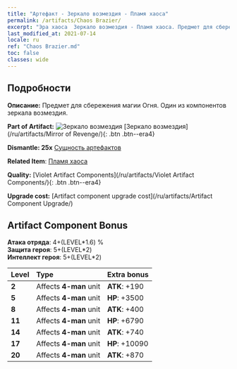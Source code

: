 ```yaml
---
title: "Артефакт - Зеркало возмездия - Пламя хаоса"
permalink: /artifacts/Chaos Brazier/
excerpt: "Эра хаоса  Зеркало возмездия - Пламя хаоса. Предмет для сбережения магии Огня. Один из компонентов зеркала возмездия."
last_modified_at: 2021-07-14
locale: ru
ref: "Chaos Brazier.md"
toc: false
classes: wide
---
```




## Подробности

 **Описание:** Предмет для сбережения магии Огня. Один из компонентов зеркала возмездия.

 **Part of Artifact:** ![Зеркало возмездия](/images/t/icon_artifact_35.png) [Зеркало возмездия](/ru/artifacts/Mirror of Revenge/){: .btn .btn--era4}

 **Dismantle: 25x** [Сущность артефактов](/ItemsRU/con_905/)

 **Related Item**: [Пламя хаоса](/ItemsRU/art_140/)

 **Quality:** [Violet Artifact Components](/ru/artifacts/Violet Artifact Components/){: .btn .btn--era4}

 **Upgrade cost:** [Artifact component upgrade cost](/ru/artifacts/Artifact Component Upgrade/)

## Artifact Component Bonus

  **Атака отряда**: 4+(LEVEL\*1.6) %<br/>**Защита героя**: 5+(LEVEL\*2)<br/>**Интеллект героя**: 5+(LEVEL\*2)

  |  Level  | Type |    Extra bonus  | 
  |:--------|:-----|:----------------| 
  | **2** | Affects **4-man** unit | **ATK**: +190 | 
  | **5** | Affects **4-man** unit | **HP**: +3500 | 
  | **8** | Affects **4-man** unit | **ATK**: +400 | 
  | **11** | Affects **4-man** unit | **HP**: +6790 | 
  | **14** | Affects **4-man** unit | **ATK**: +740 | 
  | **17** | Affects **4-man** unit | **HP**: +10090 | 
  | **20** | Affects **4-man** unit | **ATK**: +870 | 
